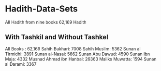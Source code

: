 # Hadith-Data-Sets
All Hadith from nine books 62,169 Hadith 

## With Tashkil and Without Tashkel

All Books :              62,169
Sahih Bukhari:           7008
Sahih Muslim:            5362
Sunan al Tirmidhi:       3891
Sunan al-Nasai:          5662
Sunan Abu Dawud:         4590
Sunan Ibn Maja:          4332
Musnad Ahmad ibn Hanbal: 26363
Maliks Muwatta:          1594
Sunan al Darami:         3367
